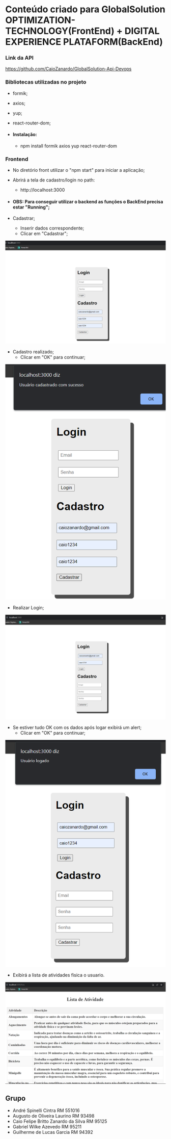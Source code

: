 # Conteúdo criado para GlobalSolution OPTIMIZATION-TECHNOLOGY(FrontEnd) + DIGITAL EXPERIENCE PLATAFORM(BackEnd)

### Link da API

https://github.com/CaioZanardo/GlobalSolution-Api-Devops

### Bibliotecas utilizadas no projeto

- formik;
- axios;
- yup;
- react-router-dom;

- #### Instalação: 
   - npm install formik axios yup react-router-dom

### Frontend

- No diretório front utilizar o "npm start" para iniciar a aplicação;
- Abrirá a tela de cadastro/login no path:
  - http://localhost:3000
- #### OBS: Para conseguir utilizar o backend as funções o BackEnd precisa estar "Running";

- Cadastrar;
  - Inserir dados correspondente;
  - Clicar em "Cadastrar"; 

![PRINT!](cadastrar.png)

- Cadastro realizado;
    - Clicar em "OK" para continuar;
  
![PRINT!](cadastrosucesso.png)

- Realizar Login;
 
![PRINT!](login.png)

- Se estiver tudo OK com os dados após logar exibirá um alert;
  - Clicar em "OK" para continuar;

![PRINT!](logado.png)

- Exibirá a lista de atividades fisica o usuario.

![PRINT!](lista.png)

## Grupo

- André Spinelli Cintra RM 551016
- Augusto de Oliveira Laurino RM 93498
- Caio Felipe Britto Zanardo da Silva RM 95125
- Gabriel Wilke Azevedo RM 95211
- Guilherme de Lucas Garcia RM 94392

